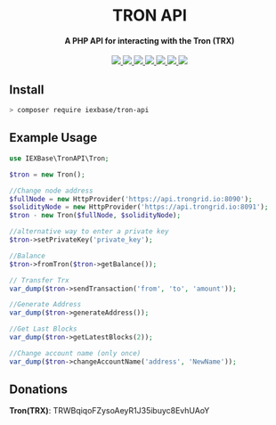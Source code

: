 <h1 align="center">
  TRON API
  <br>
</h1>
<h4 align="center">
  A PHP API for interacting with the Tron (TRX)
</h4>

<p align="center">
  <a href="https://poser.pugx.org/iexbase/tron-api/version">
    <img src="https://img.shields.io/badge/chat-on%20slack-brightgreen.svg">
  </a>
    
  <a href="https://packagist.org/packages/iexbase/tron-api">
    <img src="https://poser.pugx.org/iexbase/tron-api/version">
  </a>
  
  <a href="LICENSE">
    <img src="https://img.shields.io/github/license/iexbase/tron-api.svg">
  </a>
  
  <a href="https://travis-ci.com/iexbase/tron-api">
    <img src="https://api.travis-ci.com/iexbase/tron-api.svg?branch=master">
  </a>
  
  <a href="https://github.com/iexbase/tron-api/issues">
    <img src="https://img.shields.io/github/issues/iexbase/tron-api.svg">
  </a>
  
  <a href="https://github.com/iexbase/tron-api/pulls"> 
    <img src="https://img.shields.io/github/issues-pr/iexbase/tron-api.svg">
  </a>
  
  <a href="https://github.com/iexbase/tron-api/graphs/contributors"> 
    <img src="https://img.shields.io/github/contributors/iexbase/tron-api.svg">
  </a>
</p>

## Install

```bash
> composer require iexbase/tron-api
```

## Example Usage

```php
use IEXBase\TronAPI\Tron;

$tron = new Tron();

//Change node address
$fullNode = new HttpProvider('https://api.trongrid.io:8090');
$solidityNode = new HttpProvider('https://api.trongrid.io:8091');
$tron - new Tron($fullNode, $solidityNode);

//alternative way to enter a private key
$tron->setPrivateKey('private_key');

//Balance
$tron->fromTron($tron->getBalance());

// Transfer Trx
var_dump($tron->sendTransaction('from', 'to', 'amount'));

//Generate Address
var_dump($tron->generateAddress());

//Get Last Blocks
var_dump($tron->getLatestBlocks(2));

//Change account name (only once)
var_dump($tron->changeAccountName('address', 'NewName'));

```

## Donations
**Tron(TRX)**: TRWBqiqoFZysoAeyR1J35ibuyc8EvhUAoY
